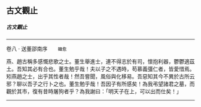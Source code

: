 

## 古文觀止

##### 古文觀止

* * *

卷八 ‧ 送董邵南序　　`韓愈`

燕、趙古稱多感慨悲歌之士。董生舉進士，連不得志於有司，懷抱利器，鬱鬱適茲土。吾知其必有合也。董生勉乎哉！夫以子之不遇時，苟慕義彊仁者，皆愛惜焉。矧燕趙之士，出乎其性者哉！然吾嘗聞，風俗與化移易。吾惡知其今不異於古所云邪？聊以吾子之行卜之也。董生勉乎哉！吾因子有所感矣！為我弔望諸君之墓，而觀於其市，復有昔時屠狗者乎？為我謝曰：「明天子在上，可以出而仕矣！」

* * *

